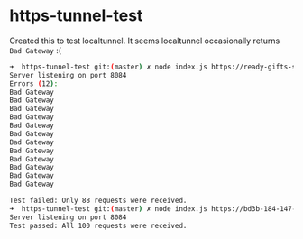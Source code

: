 # https-tunnel-test

Created this to test localtunnel. It seems localtunnel occasionally returns `Bad Gateway` :(

```bash
➜  https-tunnel-test git:(master) ✗ node index.js https://ready-gifts-stick.loca.lt         
Server listening on port 8084
Errors (12):
Bad Gateway
Bad Gateway
Bad Gateway
Bad Gateway
Bad Gateway
Bad Gateway
Bad Gateway
Bad Gateway
Bad Gateway
Bad Gateway
Bad Gateway
Bad Gateway

Test failed: Only 88 requests were received.
➜  https-tunnel-test git:(master) ✗ node index.js https://bd3b-184-147-199-37.ngrok-free.app
Server listening on port 8084
Test passed: All 100 requests were received.
```
